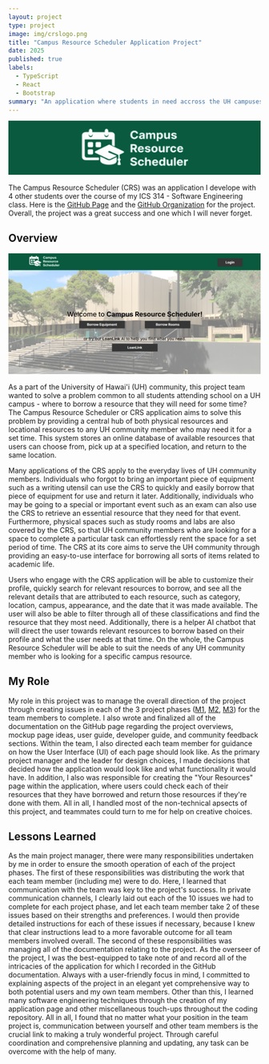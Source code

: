 ```yaml
---
layout: project
type: project
image: img/crslogo.png
title: "Campus Resource Scheduler Application Project"
date: 2025
published: true
labels:
  - TypeScript
  - React
  - Bootstrap
summary: "An application where students in need accross the UH campuses can borrow resources for use."
---
```


<img width="540px" src="../img/crs.png">

The Campus Resource Scheduler (CRS) was an application I develope with 4 other students over the course of my ICS 314 - Software Engineering class. Here is the [GitHub Page](https://campus-resource-scheduler-project.github.io/) and the [GitHub Organization](https://github.com/campus-resource-scheduler-project) for the project. Overall, the project was a great success and one which I will never forget.

## Overview

<img width="1000px" src="../img/landing.png">

As a part of the University of Hawai'i (UH) community, this project team wanted to solve a problem common to all students attending school on a UH campus - where to borrow a resource that they will need for some time? The Campus Resource Scheduler or CRS application aims to solve this problem by providing a central hub of both physical resources and locational resources to any UH community member who may need it for a set time. This system stores an online database of available resources that users can choose from, pick up at a specified location, and return to the same location. 

Many applications of the CRS apply to the everyday lives of UH community members. Individuals who forgot to bring an important piece of equipment such as a writing utensil can use the CRS to quickly and easily borrow that piece of equipment for use and return it later. Additionally, individuals who may be going to a special or important event such as an exam can also use the CRS to retrieve an essential resource that they need for that event. Furthermore, physical spaces such as study rooms and labs are also covered by the CRS, so that UH community members who are looking for a space to complete a particular task can effortlessly rent the space for a set period of time. The CRS at its core aims to serve the UH community through providing an easy-to-use interface for borrowing all sorts of items related to academic life.

Users who engage with the CRS application will be able to customize their profile, quickly search for relevant resources to borrow, and see all the relevant details that are attributed to each resource, such as category, location, campus, appearance, and the date that it was made available. The user will also be able to filter through all of these classifications and find the resource that they most need. Additionally, there is a helper AI chatbot that will direct the user towards relevant resources to borrow based on their profile and what the user needs at that time. On the whole, the Campus Resource Scheduler will be able to suit the needs of any UH community member who is looking for a specific campus resource.

## My Role

My role in this project was to manage the overall direction of the project through creating issues in each of the 3 project phases ([M1](https://github.com/orgs/campus-resource-scheduler-project/projects/1), [M2](https://github.com/orgs/campus-resource-scheduler-project/projects/2), [M3](https://github.com/orgs/campus-resource-scheduler-project/projects/4)) for the team members to complete. I also wrote and finalized all of the documentation on the GitHub page regarding the project overviews, mockup page ideas, user guide, developer guide, and community feedback sections. Within the team, I also directed each team member for guidance on how the User Interface (UI) of each page should look like. As the primary project manager and the leader for design choices, I made decisions that decided how the application would look like and what functionality it would have. In addition, I also was responsible for creating the "Your Resources" page within the application, where users could check each of their resources that they have borrowed and return those resources if they're done with them. All in all, I handled most of the non-technical apsects of this project, and teammates could turn to me for help on creative choices. 

## Lessons Learned

As the main project manager, there were many responsibilities undertaken by me in order to ensure the smooth operation of each of the project phases. The first of these responsibilities was distributing the work that each team member (including me) were to do. Here, I learned that communication with the team was key to the project's success. In private communication channels, I clearly laid out each of the 10 issues we had to complete for each project phase, and let each team member take 2 of these issues based on their strengths and preferences. I would then provide detailed instructions for each of these issues if necessary, because I knew that clear instructions lead to a more favorable outcome for all team members involved overall. The second of these responsibilities was managing all of the documentation relating to the project. As the overseer of the project, I was the best-equipped to take note of and record all of the intricacies of the application for which I recorded in the GitHub documentation. Always with a user-friendly focus in mind, I committed to explaining aspects of the project in an elegant yet comprehensive way to both potential users and my own team members. Other than this, I learned many software engineering techniques through the creation of my application page and other miscellaneous touch-ups throughout the coding repository. All in all, I found that no matter what your position in the team project is, communication between yourself and other team members is the crucial link to making a truly wonderful project. Through careful coordination and comprehensive planning and updating, any task can be overcome with the help of many. 
